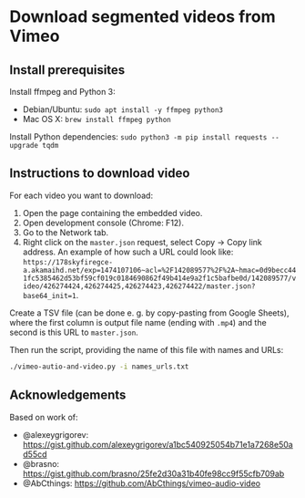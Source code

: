 # Download segmented videos from Vimeo

## Install prerequisites

Install ffmpeg and Python 3:
* Debian/Ubuntu: `sudo apt install -y ffmpeg python3`
* Mac OS X: `brew install ffmpeg python`

Install Python dependencies: `sudo python3 -m pip install requests --upgrade tqdm`

## Instructions to download video
For each video you want to download:
1. Open the page containing the embedded video.
1. Open development console (Chrome: F12).
1. Go to the Network tab.
1. Right click on the `master.json` request, select Copy → Copy link address. An example of how such a URL could look like: `https://178skyfiregce-a.akamaihd.net/exp=1474107106~acl=%2F142089577%2F%2A~hmac=0d9becc441fc5385462d53bf59cf019c0184690862f49b414e9a2f1c5bafbe0d/142089577/video/426274424,426274425,426274423,426274422/master.json?base64_init=1`.

Create a TSV file (can be done e. g. by copy-pasting from Google Sheets), where the first column is output file name (ending with `.mp4`) and the second is this URL to `master.json`.

Then run the script, providing the name of this file with names and URLs:
```bash
./vimeo-autio-and-video.py -i names_urls.txt
```

## Acknowledgements
Based on work of:
* @alexeygrigorev: https://gist.github.com/alexeygrigorev/a1bc540925054b71e1a7268e50ad55cd
* @brasno: https://gist.github.com/brasno/25fe2d30a31b40fe98cc9f55cfb709ab
* @AbCthings: https://github.com/AbCthings/vimeo-audio-video
